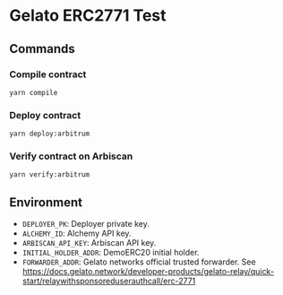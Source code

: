 # Gelato ERC2771 Test

## Commands

### Compile contract

```
yarn compile
```

### Deploy contract

```
yarn deploy:arbitrum
```

### Verify contract on Arbiscan

```
yarn verify:arbitrum
```

## Environment

* `DEPLOYER_PK`: Deployer private key.
* `ALCHEMY_ID`: Alchemy API key.
* `ARBISCAN_API_KEY`: Arbiscan API key.
* `INITIAL_HOLDER_ADDR`: DemoERC20 initial holder.
* `FORWARDER_ADDR`: Gelato networks official trusted forwarder. See https://docs.gelato.network/developer-products/gelato-relay/quick-start/relaywithsponsoreduserauthcall/erc-2771
